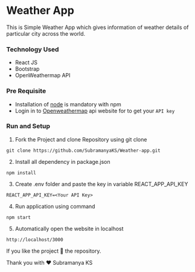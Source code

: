 # Weather App

This is Simple Weather App which gives information of weather details of particular city across the world.

### Technology Used

* React JS 
* Bootstrap
* OpenWeathermap API


### Pre Requisite
* Installation of [node](https://nodejs.org/en/) is mandatory with npm 
* Login in to [Openweathermap](https://openweathermap.org/api) api website for to get your `API key`


### Run and Setup

1. Fork the Project and clone Repository using git clone

```
git clone https://github.com/SubramanyaKS/Weather-app.git

```

2.  Install all dependency in package.json

```
npm install

```
3.  Create .env folder and paste the key in variable REACT_APP_API_KEY

```
REACT_APP_API_KEY=<Your API Key>

```

4.  Run application using command

```
npm start

```

5. Automatically open the website in localhost

```
http://localhost/3000

```

If you like the project 🌟 the repository.

Thank you with ❤ Subramanya KS
